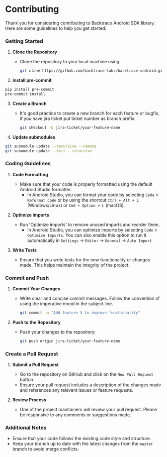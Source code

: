 # Contributing
Thank you for considering contributing to Backtrace Android SDK library. Here are some guidelines to help you get started:

### Getting Started

1. **Clone the Repository**
    - Clone the repository to your local machine using:
      ```bash
      git clone https://github.com/backtrace-labs/backtrace-android.git
      ```

2. **Install pre-commit**
```bash
pip install pre-commit
pre-commit install
```

3. **Create a Branch**
    - It's good practice to create a new branch for each feature or bugfix, if you have jira ticket put ticket number as branch prefix:
      ```bash
      git checkout -b jira-ticket/your-feature-name
      ```
      
4. **Update submodules**
```bash
git submodule update --recursive --remote
git submodule update --init --recursive
```

### Coding Guidelines

1. **Code Formatting**
    - Make sure that your code is properly formatted using the default Android Studio formatter.
        - In Android Studio, you can format your code by selecting `Code` > `Reformat Code` or by using the shortcut `Ctrl + Alt + L` (Windows/Linux) or `Cmd + Option + L` (macOS).

2. **Optimize Imports**
    - Run 'Optimize imports' to remove unused imports and reorder them.
        - In Android Studio, you can optimize imports by selecting `Code` > `Optimize Imports`. You can also enable this option to run it automatically in `Settings` -> `Editor` -> `General` -> `Auto Import`

3. **Write Tests**
    - Ensure that you write tests for the new functionality or changes made. This helps maintain the integrity of the project.

### Commit and Push

1. **Commit Your Changes**
    - Write clear and concise commit messages. Follow the convention of using the imperative mood in the subject line.
      ```bash
      git commit -m "Add feature X to improve functionality"
      ```

2. **Push to the Repository**
    - Push your changes to the repository:
      ```bash
      git push origin jira-ticket/your-feature-name
      ```

### Create a Pull Request

1. **Submit a Pull Request**
    - Go to the repository on GitHub and click on the `New Pull Request` button.
    - Ensure your pull request includes a description of the changes made and references any relevant issues or feature requests.

2. **Review Process**
    - One of the project maintainers will review your pull request. Please be responsive to any comments or suggestions made.

### Additional Notes

- Ensure that your code follows the existing code style and structure.
- Keep your branch up to date with the latest changes from the `master` branch to avoid merge conflicts.

